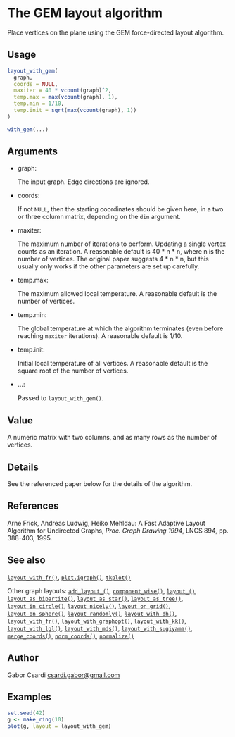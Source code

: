 # The GEM layout algorithm

Place vertices on the plane using the GEM force-directed layout
algorithm.

## Usage

``` r
layout_with_gem(
  graph,
  coords = NULL,
  maxiter = 40 * vcount(graph)^2,
  temp.max = max(vcount(graph), 1),
  temp.min = 1/10,
  temp.init = sqrt(max(vcount(graph), 1))
)

with_gem(...)
```

## Arguments

- graph:

  The input graph. Edge directions are ignored.

- coords:

  If not `NULL`, then the starting coordinates should be given here, in
  a two or three column matrix, depending on the `dim` argument.

- maxiter:

  The maximum number of iterations to perform. Updating a single vertex
  counts as an iteration. A reasonable default is 40 \* n \* n, where n
  is the number of vertices. The original paper suggests 4 \* n \* n,
  but this usually only works if the other parameters are set up
  carefully.

- temp.max:

  The maximum allowed local temperature. A reasonable default is the
  number of vertices.

- temp.min:

  The global temperature at which the algorithm terminates (even before
  reaching `maxiter` iterations). A reasonable default is 1/10.

- temp.init:

  Initial local temperature of all vertices. A reasonable default is the
  square root of the number of vertices.

- ...:

  Passed to `layout_with_gem()`.

## Value

A numeric matrix with two columns, and as many rows as the number of
vertices.

## Details

See the referenced paper below for the details of the algorithm.

## References

Arne Frick, Andreas Ludwig, Heiko Mehldau: A Fast Adaptive Layout
Algorithm for Undirected Graphs, *Proc. Graph Drawing 1994*, LNCS 894,
pp. 388-403, 1995.

## See also

[`layout_with_fr()`](https://r.igraph.org/reference/layout_with_fr.md),
[`plot.igraph()`](https://r.igraph.org/reference/plot.igraph.md),
[`tkplot()`](https://r.igraph.org/reference/tkplot.md)

Other graph layouts:
[`add_layout_()`](https://r.igraph.org/reference/add_layout_.md),
[`component_wise()`](https://r.igraph.org/reference/component_wise.md),
[`layout_()`](https://r.igraph.org/reference/layout_.md),
[`layout_as_bipartite()`](https://r.igraph.org/reference/layout_as_bipartite.md),
[`layout_as_star()`](https://r.igraph.org/reference/layout_as_star.md),
[`layout_as_tree()`](https://r.igraph.org/reference/layout_as_tree.md),
[`layout_in_circle()`](https://r.igraph.org/reference/layout_in_circle.md),
[`layout_nicely()`](https://r.igraph.org/reference/layout_nicely.md),
[`layout_on_grid()`](https://r.igraph.org/reference/layout_on_grid.md),
[`layout_on_sphere()`](https://r.igraph.org/reference/layout_on_sphere.md),
[`layout_randomly()`](https://r.igraph.org/reference/layout_randomly.md),
[`layout_with_dh()`](https://r.igraph.org/reference/layout_with_dh.md),
[`layout_with_fr()`](https://r.igraph.org/reference/layout_with_fr.md),
[`layout_with_graphopt()`](https://r.igraph.org/reference/layout_with_graphopt.md),
[`layout_with_kk()`](https://r.igraph.org/reference/layout_with_kk.md),
[`layout_with_lgl()`](https://r.igraph.org/reference/layout_with_lgl.md),
[`layout_with_mds()`](https://r.igraph.org/reference/layout_with_mds.md),
[`layout_with_sugiyama()`](https://r.igraph.org/reference/layout_with_sugiyama.md),
[`merge_coords()`](https://r.igraph.org/reference/merge_coords.md),
[`norm_coords()`](https://r.igraph.org/reference/norm_coords.md),
[`normalize()`](https://r.igraph.org/reference/normalize.md)

## Author

Gabor Csardi <csardi.gabor@gmail.com>

## Examples

``` r
set.seed(42)
g <- make_ring(10)
plot(g, layout = layout_with_gem)

```
